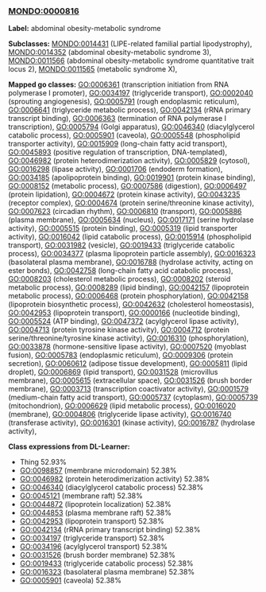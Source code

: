 
### [MONDO:0000816](http://purl.obolibrary.org/obo/MONDO_0000816)
**Label:** abdominal obesity-metabolic syndrome

**Subclasses:** [MONDO:0014431](http://purl.obolibrary.org/obo/MONDO_0014431) (LIPE-related familial partial lipodystrophy), [MONDO:0014352](http://purl.obolibrary.org/obo/MONDO_0014352) (abdominal obesity-metabolic syndrome 3), [MONDO:0011566](http://purl.obolibrary.org/obo/MONDO_0011566) (abdominal obesity-metabolic syndrome quantitative trait locus 2), [MONDO:0011565](http://purl.obolibrary.org/obo/MONDO_0011565) (metabolic syndrome X), 

**Mapped go classes:** [GO:0006361](http://purl.obolibrary.org/obo/GO_0006361) (transcription initiation from RNA polymerase I promoter), [GO:0034197](http://purl.obolibrary.org/obo/GO_0034197) (triglyceride transport), [GO:0002040](http://purl.obolibrary.org/obo/GO_0002040) (sprouting angiogenesis), [GO:0005791](http://purl.obolibrary.org/obo/GO_0005791) (rough endoplasmic reticulum), [GO:0006641](http://purl.obolibrary.org/obo/GO_0006641) (triglyceride metabolic process), [GO:0042134](http://purl.obolibrary.org/obo/GO_0042134) (rRNA primary transcript binding), [GO:0006363](http://purl.obolibrary.org/obo/GO_0006363) (termination of RNA polymerase I transcription), [GO:0005794](http://purl.obolibrary.org/obo/GO_0005794) (Golgi apparatus), [GO:0046340](http://purl.obolibrary.org/obo/GO_0046340) (diacylglycerol catabolic process), [GO:0005901](http://purl.obolibrary.org/obo/GO_0005901) (caveola), [GO:0005548](http://purl.obolibrary.org/obo/GO_0005548) (phospholipid transporter activity), [GO:0015909](http://purl.obolibrary.org/obo/GO_0015909) (long-chain fatty acid transport), [GO:0045893](http://purl.obolibrary.org/obo/GO_0045893) (positive regulation of transcription, DNA-templated), [GO:0046982](http://purl.obolibrary.org/obo/GO_0046982) (protein heterodimerization activity), [GO:0005829](http://purl.obolibrary.org/obo/GO_0005829) (cytosol), [GO:0016298](http://purl.obolibrary.org/obo/GO_0016298) (lipase activity), [GO:0001706](http://purl.obolibrary.org/obo/GO_0001706) (endoderm formation), [GO:0034185](http://purl.obolibrary.org/obo/GO_0034185) (apolipoprotein binding), [GO:0019901](http://purl.obolibrary.org/obo/GO_0019901) (protein kinase binding), [GO:0008152](http://purl.obolibrary.org/obo/GO_0008152) (metabolic process), [GO:0007586](http://purl.obolibrary.org/obo/GO_0007586) (digestion), [GO:0006497](http://purl.obolibrary.org/obo/GO_0006497) (protein lipidation), [GO:0004672](http://purl.obolibrary.org/obo/GO_0004672) (protein kinase activity), [GO:0043235](http://purl.obolibrary.org/obo/GO_0043235) (receptor complex), [GO:0004674](http://purl.obolibrary.org/obo/GO_0004674) (protein serine/threonine kinase activity), [GO:0007623](http://purl.obolibrary.org/obo/GO_0007623) (circadian rhythm), [GO:0006810](http://purl.obolibrary.org/obo/GO_0006810) (transport), [GO:0005886](http://purl.obolibrary.org/obo/GO_0005886) (plasma membrane), [GO:0005634](http://purl.obolibrary.org/obo/GO_0005634) (nucleus), [GO:0017171](http://purl.obolibrary.org/obo/GO_0017171) (serine hydrolase activity), [GO:0005515](http://purl.obolibrary.org/obo/GO_0005515) (protein binding), [GO:0005319](http://purl.obolibrary.org/obo/GO_0005319) (lipid transporter activity), [GO:0016042](http://purl.obolibrary.org/obo/GO_0016042) (lipid catabolic process), [GO:0015914](http://purl.obolibrary.org/obo/GO_0015914) (phospholipid transport), [GO:0031982](http://purl.obolibrary.org/obo/GO_0031982) (vesicle), [GO:0019433](http://purl.obolibrary.org/obo/GO_0019433) (triglyceride catabolic process), [GO:0034377](http://purl.obolibrary.org/obo/GO_0034377) (plasma lipoprotein particle assembly), [GO:0016323](http://purl.obolibrary.org/obo/GO_0016323) (basolateral plasma membrane), [GO:0016788](http://purl.obolibrary.org/obo/GO_0016788) (hydrolase activity, acting on ester bonds), [GO:0042758](http://purl.obolibrary.org/obo/GO_0042758) (long-chain fatty acid catabolic process), [GO:0008203](http://purl.obolibrary.org/obo/GO_0008203) (cholesterol metabolic process), [GO:0008202](http://purl.obolibrary.org/obo/GO_0008202) (steroid metabolic process), [GO:0008289](http://purl.obolibrary.org/obo/GO_0008289) (lipid binding), [GO:0042157](http://purl.obolibrary.org/obo/GO_0042157) (lipoprotein metabolic process), [GO:0006468](http://purl.obolibrary.org/obo/GO_0006468) (protein phosphorylation), [GO:0042158](http://purl.obolibrary.org/obo/GO_0042158) (lipoprotein biosynthetic process), [GO:0042632](http://purl.obolibrary.org/obo/GO_0042632) (cholesterol homeostasis), [GO:0042953](http://purl.obolibrary.org/obo/GO_0042953) (lipoprotein transport), [GO:0000166](http://purl.obolibrary.org/obo/GO_0000166) (nucleotide binding), [GO:0005524](http://purl.obolibrary.org/obo/GO_0005524) (ATP binding), [GO:0047372](http://purl.obolibrary.org/obo/GO_0047372) (acylglycerol lipase activity), [GO:0004713](http://purl.obolibrary.org/obo/GO_0004713) (protein tyrosine kinase activity), [GO:0004712](http://purl.obolibrary.org/obo/GO_0004712) (protein serine/threonine/tyrosine kinase activity), [GO:0016310](http://purl.obolibrary.org/obo/GO_0016310) (phosphorylation), [GO:0033878](http://purl.obolibrary.org/obo/GO_0033878) (hormone-sensitive lipase activity), [GO:0007520](http://purl.obolibrary.org/obo/GO_0007520) (myoblast fusion), [GO:0005783](http://purl.obolibrary.org/obo/GO_0005783) (endoplasmic reticulum), [GO:0009306](http://purl.obolibrary.org/obo/GO_0009306) (protein secretion), [GO:0060612](http://purl.obolibrary.org/obo/GO_0060612) (adipose tissue development), [GO:0005811](http://purl.obolibrary.org/obo/GO_0005811) (lipid droplet), [GO:0006869](http://purl.obolibrary.org/obo/GO_0006869) (lipid transport), [GO:0031528](http://purl.obolibrary.org/obo/GO_0031528) (microvillus membrane), [GO:0005615](http://purl.obolibrary.org/obo/GO_0005615) (extracellular space), [GO:0031526](http://purl.obolibrary.org/obo/GO_0031526) (brush border membrane), [GO:0003713](http://purl.obolibrary.org/obo/GO_0003713) (transcription coactivator activity), [GO:0001579](http://purl.obolibrary.org/obo/GO_0001579) (medium-chain fatty acid transport), [GO:0005737](http://purl.obolibrary.org/obo/GO_0005737) (cytoplasm), [GO:0005739](http://purl.obolibrary.org/obo/GO_0005739) (mitochondrion), [GO:0006629](http://purl.obolibrary.org/obo/GO_0006629) (lipid metabolic process), [GO:0016020](http://purl.obolibrary.org/obo/GO_0016020) (membrane), [GO:0004806](http://purl.obolibrary.org/obo/GO_0004806) (triglyceride lipase activity), [GO:0016740](http://purl.obolibrary.org/obo/GO_0016740) (transferase activity), [GO:0016301](http://purl.obolibrary.org/obo/GO_0016301) (kinase activity), [GO:0016787](http://purl.obolibrary.org/obo/GO_0016787) (hydrolase activity), 

**Class expressions from DL-Learner:**

- Thing 52.93%
- [GO:0098857](http://purl.obolibrary.org/obo/GO_0098857) (membrane microdomain) 52.38%
- [GO:0046982](http://purl.obolibrary.org/obo/GO_0046982) (protein heterodimerization activity) 52.38%
- [GO:0046340](http://purl.obolibrary.org/obo/GO_0046340) (diacylglycerol catabolic process) 52.38%
- [GO:0045121](http://purl.obolibrary.org/obo/GO_0045121) (membrane raft) 52.38%
- [GO:0044872](http://purl.obolibrary.org/obo/GO_0044872) (lipoprotein localization) 52.38%
- [GO:0044853](http://purl.obolibrary.org/obo/GO_0044853) (plasma membrane raft) 52.38%
- [GO:0042953](http://purl.obolibrary.org/obo/GO_0042953) (lipoprotein transport) 52.38%
- [GO:0042134](http://purl.obolibrary.org/obo/GO_0042134) (rRNA primary transcript binding) 52.38%
- [GO:0034197](http://purl.obolibrary.org/obo/GO_0034197) (triglyceride transport) 52.38%
- [GO:0034196](http://purl.obolibrary.org/obo/GO_0034196) (acylglycerol transport) 52.38%
- [GO:0031526](http://purl.obolibrary.org/obo/GO_0031526) (brush border membrane) 52.38%
- [GO:0019433](http://purl.obolibrary.org/obo/GO_0019433) (triglyceride catabolic process) 52.38%
- [GO:0016323](http://purl.obolibrary.org/obo/GO_0016323) (basolateral plasma membrane) 52.38%
- [GO:0005901](http://purl.obolibrary.org/obo/GO_0005901) (caveola) 52.38%


